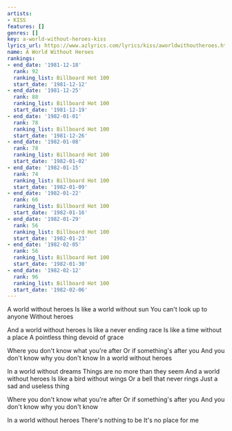 ```yaml
---
artists:
- KISS
features: []
genres: []
key: a-world-without-heroes-kiss
lyrics_url: https://www.azlyrics.com/lyrics/kiss/aworldwithoutheroes.html
name: A World Without Heroes
rankings:
- end_date: '1981-12-18'
  rank: 92
  ranking_list: Billboard Hot 100
  start_date: '1981-12-12'
- end_date: '1981-12-25'
  rank: 88
  ranking_list: Billboard Hot 100
  start_date: '1981-12-19'
- end_date: '1982-01-01'
  rank: 78
  ranking_list: Billboard Hot 100
  start_date: '1981-12-26'
- end_date: '1982-01-08'
  rank: 78
  ranking_list: Billboard Hot 100
  start_date: '1982-01-02'
- end_date: '1982-01-15'
  rank: 74
  ranking_list: Billboard Hot 100
  start_date: '1982-01-09'
- end_date: '1982-01-22'
  rank: 66
  ranking_list: Billboard Hot 100
  start_date: '1982-01-16'
- end_date: '1982-01-29'
  rank: 56
  ranking_list: Billboard Hot 100
  start_date: '1982-01-23'
- end_date: '1982-02-05'
  rank: 56
  ranking_list: Billboard Hot 100
  start_date: '1982-01-30'
- end_date: '1982-02-12'
  rank: 96
  ranking_list: Billboard Hot 100
  start_date: '1982-02-06'
---
```


A world without heroes
Is like a world without sun
You can't look up to anyone
Without heroes

And a world without heroes
Is like a never ending race
Is like a time without a place
A pointless thing devoid of grace

Where you don't know what you're after
Or if something's after you
And you don't know why you don't know
In a world without heroes

In a world without dreams
Things are no more than they seem
And a world without heroes
Is like a bird without wings
Or a bell that never rings
Just a sad and useless thing

Where you don't know what you're after
Or if something's after you
And you don't know why you don't know

In a world without heroes
There's nothing to be
It's no place for me



